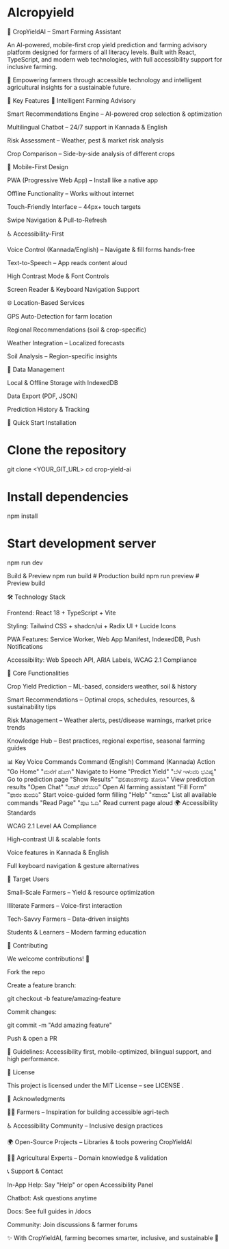 # AIcropyield

🌾 CropYieldAI – Smart Farming Assistant

An AI-powered, mobile-first crop yield prediction and farming advisory platform designed for farmers of all literacy levels. Built with React, TypeScript, and modern web technologies, with full accessibility support for inclusive farming.

🚜 Empowering farmers through accessible technology and intelligent agricultural insights for a sustainable future.

🌟 Key Features
🤖 Intelligent Farming Advisory

Smart Recommendations Engine – AI-powered crop selection & optimization

Multilingual Chatbot – 24/7 support in Kannada & English

Risk Assessment – Weather, pest & market risk analysis

Crop Comparison – Side-by-side analysis of different crops

📱 Mobile-First Design

PWA (Progressive Web App) – Install like a native app

Offline Functionality – Works without internet

Touch-Friendly Interface – 44px+ touch targets

Swipe Navigation & Pull-to-Refresh

♿ Accessibility-First

Voice Control (Kannada/English) – Navigate & fill forms hands-free

Text-to-Speech – App reads content aloud

High Contrast Mode & Font Controls

Screen Reader & Keyboard Navigation Support

🌐 Location-Based Services

GPS Auto-Detection for farm location

Regional Recommendations (soil & crop-specific)

Weather Integration – Localized forecasts

Soil Analysis – Region-specific insights

💾 Data Management

Local & Offline Storage with IndexedDB

Data Export (PDF, JSON)

Prediction History & Tracking

🚀 Quick Start
Installation
# Clone the repository
git clone <YOUR_GIT_URL>
cd crop-yield-ai

# Install dependencies
npm install

# Start development server
npm run dev

Build & Preview
npm run build     # Production build
npm run preview   # Preview build

🛠️ Technology Stack

Frontend: React 18 + TypeScript + Vite

Styling: Tailwind CSS + shadcn/ui + Radix UI + Lucide Icons

PWA Features: Service Worker, Web App Manifest, IndexedDB, Push Notifications

Accessibility: Web Speech API, ARIA Labels, WCAG 2.1 Compliance

🌾 Core Functionalities

Crop Yield Prediction – ML-based, considers weather, soil & history

Smart Recommendations – Optimal crops, schedules, resources, & sustainability tips

Risk Management – Weather alerts, pest/disease warnings, market price trends

Knowledge Hub – Best practices, regional expertise, seasonal farming guides

📊 Key Voice Commands
Command (English)	Command (Kannada)	Action
"Go Home"	"ಮನೆಗೆ ಹೋಗಿ"	Navigate to Home
"Predict Yield"	"ಬೆಳೆ ಇಳುವರಿ ಭವಿಷ್ಯ"	Go to prediction page
"Show Results"	"ಫಲಿತಾಂಶಗಳನ್ನು ತೋರಿಸಿ"	View prediction results
"Open Chat"	"ಚಾಟ್ ತೆರೆಯಿರಿ"	Open AI farming assistant
"Fill Form"	"ಫಾರಂ ತುಂಬಿರಿ"	Start voice-guided form filling
"Help"	"ಸಹಾಯ"	List all available commands
"Read Page"	"ಪುಟ ಓದಿ"	Read current page aloud
🌍 Accessibility Standards

WCAG 2.1 Level AA Compliance

High-contrast UI & scalable fonts

Voice features in Kannada & English

Full keyboard navigation & gesture alternatives

🎯 Target Users

Small-Scale Farmers – Yield & resource optimization

Illiterate Farmers – Voice-first interaction

Tech-Savvy Farmers – Data-driven insights

Students & Learners – Modern farming education

🤝 Contributing

We welcome contributions! 🎉

Fork the repo

Create a feature branch:

git checkout -b feature/amazing-feature


Commit changes:

git commit -m "Add amazing feature"


Push & open a PR

🔑 Guidelines: Accessibility first, mobile-optimized, bilingual support, and high performance.

📄 License

This project is licensed under the MIT License – see LICENSE
.

🙏 Acknowledgments

👨‍🌾 Farmers – Inspiration for building accessible agri-tech

♿ Accessibility Community – Inclusive design practices

🌍 Open-Source Projects – Libraries & tools powering CropYieldAI

👩‍🔬 Agricultural Experts – Domain knowledge & validation

📞 Support & Contact

In-App Help: Say "Help" or open Accessibility Panel

Chatbot: Ask questions anytime

Docs: See full guides in /docs

Community: Join discussions & farmer forums

✨ With CropYieldAI, farming becomes smarter, inclusive, and sustainable 🌱
